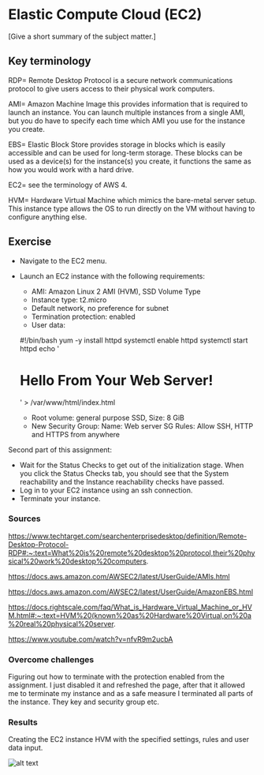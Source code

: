 # Elastic Compute Cloud (EC2)
[Give a short summary of the subject matter.]

## Key terminology
RDP= Remote Desktop Protocol is a secure network communications protocol to give users access to their physical work computers.

AMI= Amazon Machine Image this provides information that is required to launch an instance. You can launch multiple instances from a single AMI, but you do have to specify each time which AMI you use for the instance you create.

EBS= Elastic Block Store provides storage in blocks which is easily accessible and can be used for long-term storage. These blocks can be used as a device(s) for the instance(s) you create, it functions the same as how you would work with a hard drive.

EC2= see the terminology of AWS 4.

HVM= Hardware Virtual Machine which mimics the bare-metal server setup. This instance type allows the OS to run directly on the VM without having to configure anything else.

## Exercise
- Navigate to the EC2 menu.
- Launch an EC2 instance with the following requirements:
    - AMI: Amazon Linux 2 AMI (HVM), SSD Volume Type
    - Instance type: t2.micro
    - Default network, no preference for subnet
    - Termination protection: enabled
    - User data:
    
    #!/bin/bash
    yum -y install httpd
    systemctl enable httpd
    systemctl start httpd
    echo '<html><h1>Hello From Your Web Server!</h1></html>' >   /var/www/html/index.html
    - Root volume: general purpose SSD, Size: 8 GiB
    - New Security Group:
    Name: Web server SG
    Rules: Allow SSH, HTTP and HTTPS from anywhere

Second part of this assignment:

- Wait for the Status Checks to get out of the initialization stage. When you click the Status Checks tab, you should see that the System reachability and the Instance reachability checks have passed.
- Log in to your EC2 instance using an ssh connection.
- Terminate your instance.

### Sources
https://www.techtarget.com/searchenterprisedesktop/definition/Remote-Desktop-Protocol-RDP#:~:text=What%20is%20remote%20desktop%20protocol,their%20physical%20work%20desktop%20computers.

https://docs.aws.amazon.com/AWSEC2/latest/UserGuide/AMIs.html

https://docs.aws.amazon.com/AWSEC2/latest/UserGuide/AmazonEBS.html

https://docs.rightscale.com/faq/What_is_Hardware_Virtual_Machine_or_HVM.html#:~:text=HVM%20(known%20as%20Hardware%20Virtual,on%20a%20real%20physical%20server.

https://www.youtube.com/watch?v=nfvR9m2ucbA

### Overcome challenges
Figuring out how to terminate with the protection enabled from the assignment. I just disabled it and refreshed the page, after that it allowed me to terminate my instance and as a safe measure I terminated all parts of the instance. They key and security group etc.

### Results
Creating the EC2 instance HVM with the specified settings, rules and user data input.

![alt text]()
